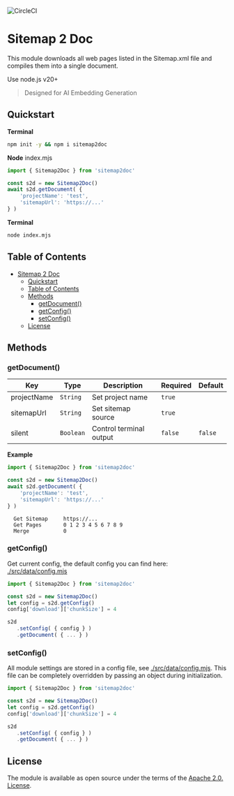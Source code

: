 ![CircleCI](https://img.shields.io/circleci/build/github/a6b8/sitemap2doc/main)

# Sitemap 2 Doc

This module downloads all web pages listed in the Sitemap.xml file and compiles them into a single document.

Use node.js v20+

> Designed for AI Embedding Generation

## Quickstart

**Terminal**
```bash
npm init -y && npm i sitemap2doc
```

**Node**
index.mjs

```js
import { Sitemap2Doc } from 'sitemap2doc'

const s2d = new Sitemap2Doc()
await s2d.getDocument( {
    'projectName': 'test',
    'sitemapUrl': 'https://...'
} )
```

**Terminal**
```bash
node index.mjs
```

## Table of Contents

- [Sitemap 2 Doc](#sitemap-2-doc)
  - [Quickstart](#quickstart)
  - [Table of Contents](#table-of-contents)
  - [Methods](#methods)
    - [getDocument()](#getdocument)
    - [getConfig()](#getconfig)
    - [setConfig()](#setconfig)
  - [License](#license)

## Methods

### getDocument()

| Key              | Type                  | Description                                           | Required | Default  |
| ---------------- | --------------------- | ----------------------------------------------------- | -------- | -------- |
| projectName      | `String`              | Set project name                                       | `true`   |       |
| sitemapUrl       | `String`              | Set sitemap source                                    | `true`   |       |
| silent           | `Boolean`             | Control terminal output                               | `false`  | `false`      |


**Example**

```js
import { Sitemap2Doc } from 'sitemap2doc'

const s2d = new Sitemap2Doc()
await s2d.getDocument( {
    'projectName': 'test',
    'sitemapUrl': 'https://...'
} )
```

```terminal
  Get Sitemap     https://...
  Get Pages       0 1 2 3 4 5 6 7 8 9  
  Merge           0 
```

### getConfig()

Get current config, the default config you can find here: [./src/data/config.mjs](./src/data/config.mjs)

 ```js
import { Sitemap2Doc } from 'sitemap2doc'

const s2d = new Sitemap2Doc()
let config = s2d.getConfig()
config['download']['chunkSize'] = 4

s2d
    .setConfig( { config } )
    .getDocument( { ... } )
```


### setConfig()

All module settings are stored in a config file, see [./src/data/config.mjs](./src/data/config.mjs). This file can be completely overridden by passing an object during initialization.

 ```js
import { Sitemap2Doc } from 'sitemap2doc'

const s2d = new Sitemap2Doc()
let config = s2d.getConfig()
config['download']['chunkSize'] = 4

s2d
    .setConfig( { config } )
    .getDocument( { ... } )
```


## License

The module is available as open source under the terms of the [Apache 2.0. License](https://github.com/a6b8/sitemap2doc/blob/main/LICENSE).